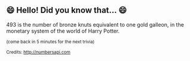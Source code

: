 ## :smile: Hello! Did you know that... :smile:
493 is the number of bronze knuts equivalent to one gold galleon, in the monetary system of the world of Harry Potter.

<sup>(come back in 5 minutes for the next trivia)</sup>


<sup>Credits: http://numbersapi.com</sup>
